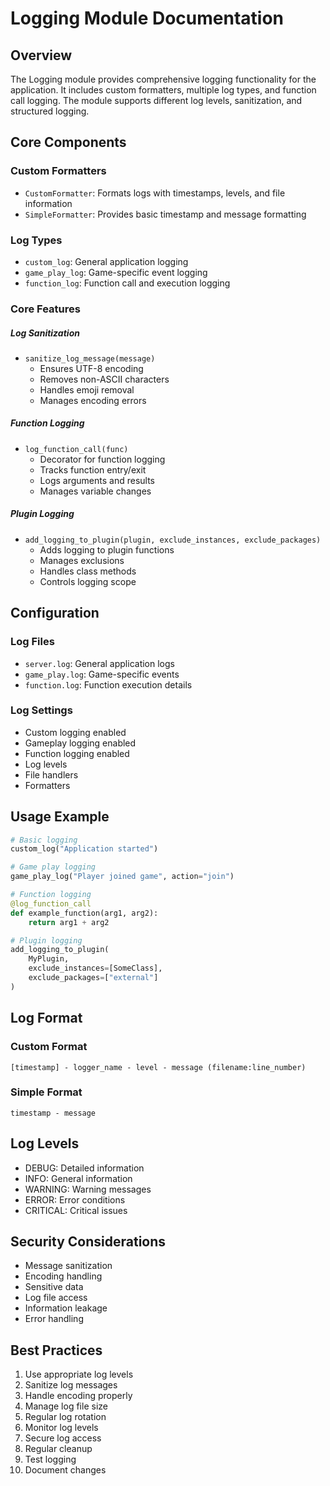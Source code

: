 # Logging Module Documentation

## Overview
The Logging module provides comprehensive logging functionality for the application. It includes custom formatters, multiple log types, and function call logging. The module supports different log levels, sanitization, and structured logging.

## Core Components

### Custom Formatters
- `CustomFormatter`: Formats logs with timestamps, levels, and file information
- `SimpleFormatter`: Provides basic timestamp and message formatting

### Log Types
- `custom_log`: General application logging
- `game_play_log`: Game-specific event logging
- `function_log`: Function call and execution logging

### Core Features

##### Log Sanitization
- `sanitize_log_message(message)`
  - Ensures UTF-8 encoding
  - Removes non-ASCII characters
  - Handles emoji removal
  - Manages encoding errors

##### Function Logging
- `log_function_call(func)`
  - Decorator for function logging
  - Tracks function entry/exit
  - Logs arguments and results
  - Manages variable changes

##### Plugin Logging
- `add_logging_to_plugin(plugin, exclude_instances, exclude_packages)`
  - Adds logging to plugin functions
  - Manages exclusions
  - Handles class methods
  - Controls logging scope

## Configuration

### Log Files
- `server.log`: General application logs
- `game_play.log`: Game-specific events
- `function.log`: Function execution details

### Log Settings
- Custom logging enabled
- Gameplay logging enabled
- Function logging enabled
- Log levels
- File handlers
- Formatters

## Usage Example
```python
# Basic logging
custom_log("Application started")

# Game play logging
game_play_log("Player joined game", action="join")

# Function logging
@log_function_call
def example_function(arg1, arg2):
    return arg1 + arg2

# Plugin logging
add_logging_to_plugin(
    MyPlugin,
    exclude_instances=[SomeClass],
    exclude_packages=["external"]
)
```

## Log Format
### Custom Format
```
[timestamp] - logger_name - level - message (filename:line_number)
```

### Simple Format
```
timestamp - message
```

## Log Levels
- DEBUG: Detailed information
- INFO: General information
- WARNING: Warning messages
- ERROR: Error conditions
- CRITICAL: Critical issues

## Security Considerations
- Message sanitization
- Encoding handling
- Sensitive data
- Log file access
- Information leakage
- Error handling

## Best Practices
1. Use appropriate log levels
2. Sanitize log messages
3. Handle encoding properly
4. Manage log file size
5. Regular log rotation
6. Monitor log levels
7. Secure log access
8. Regular cleanup
9. Test logging
10. Document changes 